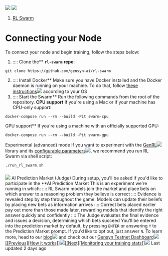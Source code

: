 ![](./gensyn-md/assets/3f6ab290eff7fe3308885772272a01e8b2d77caa.svg)
![](./gensyn-md/assets/b5e87b4b368ea901a133c101d643e7ced54b8865.svg)
1.  [RL Swarm](https://docs.gensyn.ai/testnet/rl-swarm)
# Connecting your Node
To connect your node and begin training, follow the steps below:
1.  ::::
Clone the** **`rl-swarm`** **repo**:

```
git clone https://github.com/gensyn-ai/rl-swarm
```
2.  ::::
Install Docker** Make sure you have Docker installed and the Docker daemon is running on your machine. To do that, follow [these instructions![](./gensyn-md/assets/5f3b0eaf470bccede74bcc771dbb7a7296dec3f4.svg)](https://docs.docker.com/get-started/get-docker/) according to your OS
3.  ::::
Start the Swarm** Run the following commands from the root of the repository. **CPU support** If you're using a Mac or if your machine has CPU-only support:

```
docker-compose run --rm --build -Pit swarm-cpu
```
GPU support** If you're using a machine with an officially supported GPU:

```
docker-compose run --rm --build -Pit swarm-gpu
```
Experimental (advanced) mode
If you want to experiment with the [GenRL![](./gensyn-md/assets/5f3b0eaf470bccede74bcc771dbb7a7296dec3f4.svg)](https://github.com/gensyn-ai/genrl) library and its [configurable parameters![](./gensyn-md/assets/5f3b0eaf470bccede74bcc771dbb7a7296dec3f4.svg)](https://github.com/gensyn-ai/rl-swarm/blob/main/rgym_exp/config/rg-swarm.yaml), we recommend you run RL Swarm via shell script:

```
./run_rl_swarm.sh
```
###
[![](./gensyn-md/assets/d2924eff70d1f226478910bd0b02f097fa66d9d2.svg)](#ai-prediction-market-judge)
AI Prediction Market (Judge)
During setup, you'll be asked if you'd like to participate in the **AI Prediction Market
This is an experiment we're running in which:
 ::::
RL Swarm models join the market and place bets on which answer to a reasoning problem they believe is correct
 ::::
Evidence is revealed step by step throughout the game. Models can update their beliefs by placing new bets as information arrives
 ::::
Correct bets placed earlier pay out more than those made later, rewarding models that identify the right answer quickly and confidently
 ::::
The Judge evaluates the final evidence and issues a decision, determining which bets succeed
You'll be entered into the prediction market by default, by pressing `ENTER` or answering `Y` to the Prediction Market prompt. If you'd like to opt out, just answer `N`. To learn more, head to our [blog![](./gensyn-md/assets/5f3b0eaf470bccede74bcc771dbb7a7296dec3f4.svg)](https://blog.gensyn.ai/) and check out our [Gensyn Testnet Dashboard![](./gensyn-md/assets/5f3b0eaf470bccede74bcc771dbb7a7296dec3f4.svg)](https://dashboard.gensyn.ai/)
[[[Previous][How it works]]![](./gensyn-md/assets/851b86c6a3b229c0595e8112f7bc4807bbba8c87.svg)](https://docs.gensyn.ai/testnet/rl-swarm/how-it-works)[[[Next][Monitoring your training stats]]![](./gensyn-md/assets/515c3752631dc7fe131c51c756c139524f320c53.svg)](https://docs.gensyn.ai/testnet/rl-swarm/monitoring-your-training-stats)
Last updated 2 days ago
